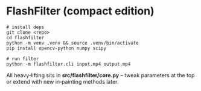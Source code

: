 # FlashFilter (compact edition)

```
# install deps
git clone <repo>
cd flashfilter
python -m venv .venv && source .venv/bin/activate
pip install opencv-python numpy scipy

# run filter
python -m flashfilter.cli input.mp4 output.mp4
```

All heavy‑lifting sits in **src/flashfilter/core.py** – tweak parameters at the top or extend with new in‑painting methods later.

